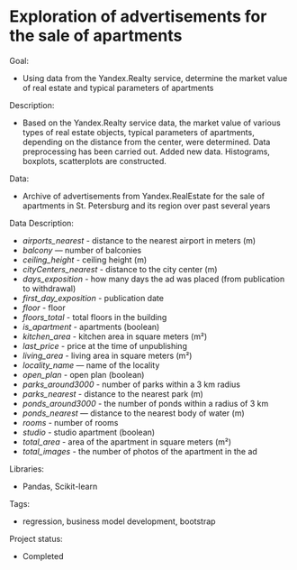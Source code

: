 # Exploration of advertisements for the sale of apartments

Goal: 
* Using data from the Yandex.Realty service, determine the market value of real estate and typical parameters of apartments 

Description: 
* Based on the Yandex.Realty service data, the market value of various types of real estate objects, typical parameters of apartments, depending on the distance from the center, were determined. Data preprocessing has been carried out. Added new data. Histograms, boxplots, scatterplots are constructed.

Data: 
* Archive of advertisements from Yandex.RealEstate for the sale of apartments in St. Petersburg and its region over past several years

Data Description:
* *airports_nearest* - distance to the nearest airport in meters (m)
* *balcony* — number of balconies
* *ceiling_height* - ceiling height (m)
* *cityCenters_nearest* - distance to the city center (m)
* *days_exposition* - how many days the ad was placed (from publication to withdrawal)
* *first_day_exposition* - publication date
* *floor* - floor
* *floors_total* - total floors in the building
* *is_apartment* - apartments (boolean)
* *kitchen_area* - kitchen area in square meters (m²)
* *last_price* - price at the time of unpublishing
* *living_area* - living area in square meters (m²)
* *locality_name* — name of the locality
* *open_plan* - open plan (boolean)
* *parks_around3000* - number of parks within a 3 km radius
* *parks_nearest* - distance to the nearest park (m)
* *ponds_around3000* - the number of ponds within a radius of 3 km
* *ponds_nearest* — distance to the nearest body of water (m)
* *rooms* - number of rooms
* *studio* - studio apartment (boolean)
* *total_area* - area of the apartment in square meters (m²)
* *total_images* - the number of photos of the apartment in the ad
 

Libraries: 
* Pandas, Scikit-learn

Tags: 
* regression, business model development, bootstrap

Project status:
* Completed
